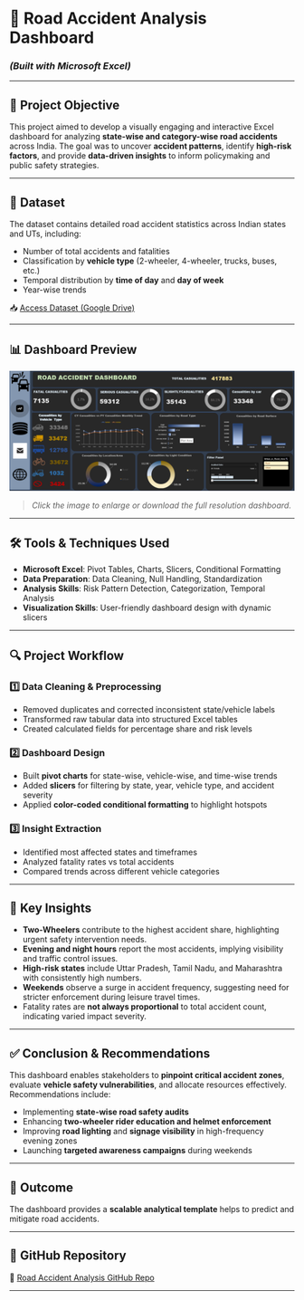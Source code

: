# 🚧 Road Accident Analysis Dashboard  
### *(Built with Microsoft Excel)*

---

## 📌 Project Objective  
This project aimed to develop a visually engaging and interactive Excel dashboard for analyzing **state-wise and category-wise road accidents** across India. The goal was to uncover **accident patterns**, identify **high-risk factors**, and provide **data-driven insights** to inform policymaking and public safety strategies.

---

## 📂 Dataset  
The dataset contains detailed road accident statistics across Indian states and UTs, including:

- Number of total accidents and fatalities  
- Classification by **vehicle type** (2-wheeler, 4-wheeler, trucks, buses, etc.)  
- Temporal distribution by **time of day** and **day of week**  
- Year-wise trends

📥 [Access Dataset (Google Drive)](https://docs.google.com/spreadsheets/d/12VE1eKttw0C_vdv6CknDZ6YoO1odJlPf/edit?usp=sharing)

---

## 📊 Dashboard Preview  
[![Dashboard Image](https://github.com/Tahseenahhamza/Road-Accident-Analysis-Excel/blob/main/ROAD%20ACCIDENT.png)](https://github.com/Tahseenahhamza/Road-Accident-Analysis-Excel/blob/main/ROAD%20ACCIDENT.png)


> *Click the image to enlarge or download the full resolution dashboard.*

---

## 🛠 Tools & Techniques Used  
- **Microsoft Excel**: Pivot Tables, Charts, Slicers, Conditional Formatting  
- **Data Preparation**: Data Cleaning, Null Handling, Standardization  
- **Analysis Skills**: Risk Pattern Detection, Categorization, Temporal Analysis  
- **Visualization Skills**: User-friendly dashboard design with dynamic slicers

---

## 🔍 Project Workflow  

### 1️⃣ Data Cleaning & Preprocessing  
- Removed duplicates and corrected inconsistent state/vehicle labels  
- Transformed raw tabular data into structured Excel tables  
- Created calculated fields for percentage share and risk levels  

### 2️⃣ Dashboard Design  
- Built **pivot charts** for state-wise, vehicle-wise, and time-wise trends  
- Added **slicers** for filtering by state, year, vehicle type, and accident severity  
- Applied **color-coded conditional formatting** to highlight hotspots

### 3️⃣ Insight Extraction  
- Identified most affected states and timeframes  
- Analyzed fatality rates vs total accidents  
- Compared trends across different vehicle categories

---

## 🧠 Key Insights  

- **Two-Wheelers** contribute to the highest accident share, highlighting urgent safety intervention needs.  
- **Evening and night hours** report the most accidents, implying visibility and traffic control issues.  
- **High-risk states** include Uttar Pradesh, Tamil Nadu, and Maharashtra with consistently high numbers.  
- **Weekends** observe a surge in accident frequency, suggesting need for stricter enforcement during leisure travel times.  
- Fatality rates are **not always proportional** to total accident count, indicating varied impact severity.

---

## ✅ Conclusion & Recommendations  
This dashboard enables stakeholders to **pinpoint critical accident zones**, evaluate **vehicle safety vulnerabilities**, and allocate resources effectively.  
Recommendations include:

- Implementing **state-wise road safety audits**  
- Enhancing **two-wheeler rider education and helmet enforcement**  
- Improving **road lighting** and **signage visibility** in high-frequency evening zones  
- Launching **targeted awareness campaigns** during weekends

---

## 🚀 Outcome  
The dashboard provides a **scalable analytical template** helps to predict and mitigate road accidents.

---

## 🔗 GitHub Repository  
📎 [Road Accident Analysis GitHub Repo](https://github.com/Tahseenahhamza/Road-Accident-Analysis-Excel)

---


